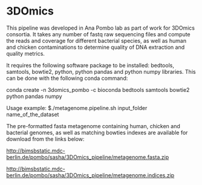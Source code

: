 # 3DOmics
This pipeline was developed in Ana Pombo lab as part of work for 3DOmics consortia. It takes any number of fastq raw sequencing files and compute the reads and coverage for different bacterial species, as well as human and chicken contaminations to determine quality of DNA extraction and quality metrics.

It requires the following software package to be installed: bedtools, samtools, bowtie2, python, python pandas and python numpy libraries.
This can be done with the following conda command:

conda create -n 3domics_pombo -c bioconda bedtools samtools bowtie2 python pandas numpy

Usage example:
$./metagenome.pipeline.sh input_folder name_of_the_dataset

The pre-formatted fasta metagenome containing human, chicken and bacterial genomes, as well as matching bowties indexes are available for download from the links below:

http://bimsbstatic.mdc-berlin.de/pombo/sasha/3DOmics_pipeline/metagenome.fasta.zip

http://bimsbstatic.mdc-berlin.de/pombo/sasha/3DOmics_pipeline/metagenome.indices.zip
